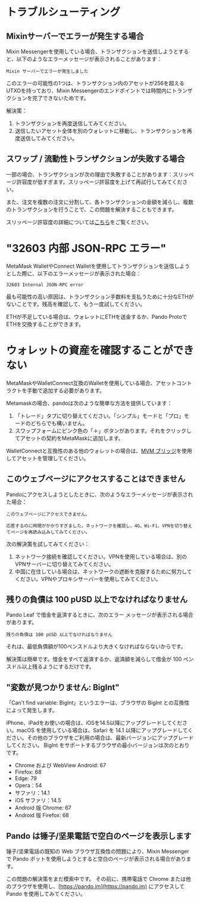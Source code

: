 # トラブルシューティング

## Mixinサーバーでエラーが発生する場合

Mixin Messengerを使用している場合、トランザクションを送信しようとすると、以下のようなエラーメッセージが表示されることがあります：

```
Mixin サーバーでエラーが発生しました
```

このエラーの可能性の1つは、トランザクション内のアセットが256を超えるUTXOを持っており、Mixin Messengerのエンドポイントでは時間内にトランザクションを完了できないためです。

解決策：

1. トランザクションを再度送信してみてください。
2. 送信したいアセット全体を別のウォレットに移動し、トランザクションを再度送信してみてください。

## スワップ / 流動性トランザクションが失敗する場合

一部の場合、トランザクションが次の理由で失敗することがあります：スリッページ許容度が低すぎます。スリッページ許容度を上げて再試行してみてください。

また、注文を複数の注文に分割して、各トランザクションの金額を減らし、複数のトランザクションを行うことで、この問題を解決することもできます。

スリッページ許容度の詳細については[こちら](./trade.md#slippage-tolerance)をご覧ください。

# "32603 内部 JSON-RPC エラー"

MetaMask WalletやConnect Walletを使用してトランザクションを送信しようとした際に、以下のエラーメッセージが表示された場合：

```
32603 Internal JSON-RPC error
```

最も可能性の高い原因は、トランザクション手数料を支払うために十分なETHがないことです。残高を確認して、もう一度試してください。

ETHが不足している場合は、ウォレットにETHを送金するか、Pando ProtoでETHを交換することができます。

# ウォレットの資産を確認することができない

MetaMaskやWalletConnect互換のWalletを使用している場合、アセットコントラクトを手動で追加する必要があります。

Metamaskの場合、pandoは次のような簡単な方法を提供しています：

1. 「トレード」タブに切り替えてください。「シンプル」モードと「プロ」モードのどちらでも構いません。
2. スワップフォームにピンク色の「＋」ボタンがあります。それをクリックしてアセットの契約をMetaMaskに追加します。

WalletConnectと互換性のある他のウォレットの場合は、[MVM ブリッジ](https://bridge.mvm.app/)を使用してアセットを管理してください。


## このウェブページにアクセスすることはできません

Pandoにアクセスしようとしたときに、次のようなエラーメッセージが表示された場合：

```
このウェブページにアクセスできません。

応答するのに時間がかかりすぎました。ネットワークを確認し、4G、Wi-Fi、VPNを切り替えてページを再読み込みしてみてください。
```

次の解決策を試してみてください：

1. ネットワーク接続を確認してください。VPNを使用している場合は、別のVPNサーバーに切り替えてみてください。
2. 中国に在住している場合は、ネットワークの遮断を克服するために努力してください。VPNやプロキシサーバーを使用してみてください。

## 残りの負債は 100 pUSD 以上でなければなりません

Pando Leaf で借金を返済するときに、次のエラー メッセージが表示される場合があります。

```
残りの負債は 100 pUSD 以上でなければなりません
```

それは、最低負債額が100ペンスドルより大きくなければならないからです。

解決策は簡単です。借金をすべて返済するか、返済額を減らして借金が 100 ペンスドル以上残るようにするだけです。

## "変数が見つかりません: BigInt"

「Can't find variable: BigInt」というエラーは、ブラウザの BigInt との互換性によって発生します。

iPhone、iPadをお使いの場合は、iOSを14.5以降にアップグレードしてください。macOS を使用している場合は、Safari を 14.1 以降にアップグレードしてください。その他のブラウザをご利用の場合は、最新バージョンにアップグレードしてください。 BigInt をサポートするブラウザの最小バージョンは次のとおりです。

- Chrome および WebView Android: 67
- Firefox: 68
- Edge: 79
- Opera：54
- サファリ：14.1
- iOS サファリ：14.5
- Android 版 Chrome: 67
- Android 版 Firefox: 68

## Pando は锤子/坚果電話で空白のページを表示します

锤子/坚果電話の既知の Web ブラウザ互換性の問題により、Mixin Messenger で Pando ボットを使用しようとすると空白のページが表示される場合があります。

この問題の解決策をまだ模索中です。 その前に、携帯電話で Chrome または他のブラウザを使用し、[https://pando.im](https://pando.im) にアクセスして Pando を使用してみてください。